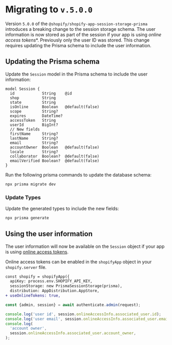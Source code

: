 # Migrating to `v.5.0.0`

Version `5.0.0` of the `@shopify/shopify-app-session-storage-prisma` introduces a breaking change to the session storage schema. The user information is now stored as part of the session if your app is using *online access tokens**. Previously only the user ID was stored. This change requires updating the Prisma schema to include the user information.

## Updating the Prisma schema

Update the `Session` model in the Prisma schema to include the user information:

```prisma
model Session {
  id            String    @id
  shop          String
  state         String
  isOnline      Boolean   @default(false)
  scope         String?
  expires       DateTime?
  accessToken   String
  userId        BigInt?
  // New fields
  firstName     String?
  lastName      String?
  email         String?
  accountOwner  Boolean   @default(false)
  locale        String?
  collaborator  Boolean?  @default(false)
  emailVerified Boolean?  @default(false)
}
```

Run the following prisma commands to update the database schema:

```sh
npx prisma migrate dev
```

### Update Types

Update the generated types to include the new fields:

```ts
npx prisma generate
```

## Using the user information

The user information will now be available on the `Session` object if your app is using [online access tokens](https://shopify.dev/docs/apps/build/authentication-authorization/access-token-types/online-access-tokens).

Online access tokens can be enabled in the `shopifyApp` object in your `shopify.server` file.

```diff
const shopify = shopifyApp({
  apiKey: process.env.SHOPIFY_API_KEY,
  sessionStorage: new PrismaSessionStorage(prisma),
  distribution: AppDistribution.AppStore,
+ useOnlineTokens: true,
```

```ts
const {admin, session} = await authenticate.admin(request);

console.log('user id', session.onlineAccessInfo.associated_user.id);
console.log('user email', session.onlineAccessInfo.associated_user.email);
console.log(
  'account owner',
  session.onlineAccessInfo.associated_user.account_owner,
);
```
